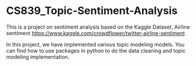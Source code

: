 # CS839_Topic-Sentiment-Analysis
This is a project on sentiment analysis based on the Kaggle Dataset, Airline sentiment 
https://www.kaggle.com/crowdflower/twitter-airline-sentiment
 
In this project, we have implemented various topic modeling models. You can find how to use packages in python to do the data cleaning and topic modeling implementation. 
